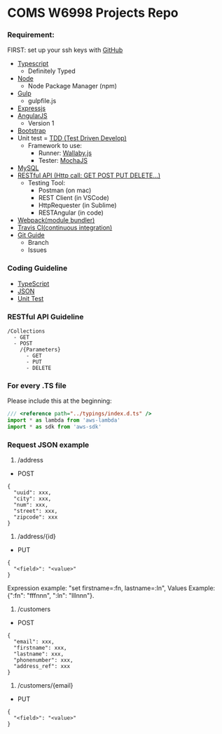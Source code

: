 # COMS W6998 Projects Repo

### Requirement:
FIRST: set up your ssh keys with [GitHub](https://help.github.com/articles/generating-a-new-ssh-key-and-adding-it-to-the-ssh-agent/)

- [Typescript](http://typescriptlang.org)
  - Definitely Typed
- [Node](http://nodejs.org)
  - Node Package Manager (npm)
- [Gulp](http://gulpjs.com)
  - gulpfile.js
- [Expressjs](http://expressjs.com)
- [AngularJS](http://angularjs.org)
  - Version 1
- [Bootstrap](http://getbootstrap.com)
- Unit test = [TDD (Test Driven Develop)](https://en.wikipedia.org/wiki/Test-driven_development)
  - Framework to use:
    - Runner: [Wallaby.js](https://wallabyjs.com/)
    - Tester: [MochaJS](https://mochajs.org/)
- [MySQL](http://mysql.com)
- [RESTful API (Http call: GET POST PUT DELETE...)](https://en.wikipedia.org/wiki/Hypertext_Transfer_Protocol)
  - Testing Tool: 
    - Postman (on mac)
    - REST Client (in VSCode)
    - HttpRequester (in Sublime)
    - RESTAngular (in code)
- [Webpack(module bundler)](https://webpack.github.io)
- [Travis CI(continuous integration)](https://travis-ci.org)
- [Git Guide](https://guides.github.com)
  - Branch
  - Issues

### Coding Guideline
- [TypeScript](https://github.com/Microsoft/TypeScript/wiki/Coding-guidelines)
- [JSON](https://google.github.io/styleguide/jsoncstyleguide.xml)
- [Unit Test](http://geosoft.no/development/unittesting.html)

### RESTful API Guideline
```
/Collections
  - GET
  - POST
    /{Parameters}
      - GET
      - PUT
      - DELETE
```

### For every .TS file
Please include this at the beginning:
```typescript
/// <reference path="../typings/index.d.ts" />
import * as lambda from 'aws-lambda'
import * as sdk from 'aws-sdk'
```

### Request JSON example
1. /address
- POST
```
{
  "uuid": xxx,
  "city": xxx,
  "num": xxx,
  "street": xxx,
  "zipcode": xxx
}
```

1. /address/{id}
- PUT
```
{
  "<field>": "<value>"
}
```
Expression example: "set firstname=:fn, lastname=:ln",
Values Example: {":fn": "fffnnn", ":ln": "lllnnn"}.

1. /customers
- POST
```
{
  "email": xxx,
  "firstname": xxx,
  "lastname": xxx,
  "phonenumber": xxx,
  "address_ref": xxx
}
```

1. /customers/{email}
- PUT
```
{
  "<field>": "<value>"
}
```
